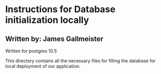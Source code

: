 # Instructions for Database initialization locally
## Written by: James Gallmeister

Written for postgres 10.5

This directory contains all the necessary files for filling the database for local deployment of our application.